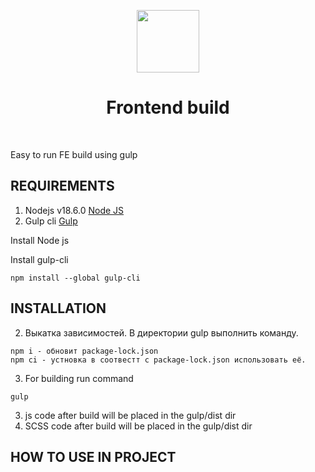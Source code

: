<p align="center">
    <a href="https://github.com/yiisoft" target="_blank">
        <img src="https://gulpjs.com/img/gulp.svg" height="100px">
    </a>
    <h1 align="center">Frontend build</h1>
    <br>
</p>

Easy to run FE build using gulp

REQUIREMENTS
------------
1. Nodejs v18.6.0 [Node JS](https://nodejs.org/)
2. Gulp cli [Gulp](https://gulpjs.com/docs/en/getting-started/quick-start)

Install Node js

Install gulp-cli
~~~
npm install --global gulp-cli
~~~

INSTALLATION
-----
2. Выкатка зависимостей. В директории gulp выполнить команду.
~~~
npm i - обновит package-lock.json
npm ci - устновка в соотвестт с package-lock.json использовать её.
~~~
3. For building run command
~~~
gulp
~~~
3. js code after build will be placed in the gulp/dist dir
4. SCSS code after build will be placed in the gulp/dist dir


HOW TO USE IN PROJECT
-----


